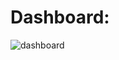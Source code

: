 # Dashboard:

![dashboard](https://user-images.githubusercontent.com/67157274/221362879-b61b951f-4a89-4d69-8218-8d0ddbd0fb5f.PNG)
